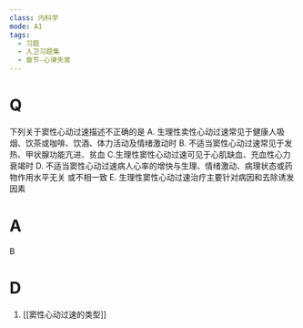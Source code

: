 ```yaml
---
class: 内科学
mode: A1
tags:
  - 习题
  - 人卫习题集
  - 章节-心律失常
---
```


# Q
下列关于窦性心动过速描述不正确的是
A. 生理性卖性心动过速常见于健康人吸烟、饮茶或咖啡、饮酒、体力活动及情绪激动时
B. 不适当窦性心动过速常见于发热、甲状腺功能亢进、贫血
C.生理性窦性心动过速可见于心肌缺血、充血性心力衰竭时
D. 不适当窦性心动过速病人心率的增快与生理、情绪激动、病理状态或药物作用水平无关
或不相一致
E. 生理性窦性心动过速治疗主要针对病因和去除诱发因素
# A
B
# D
1. [[窦性心动过速的类型]]